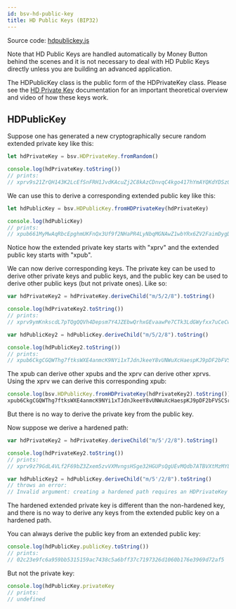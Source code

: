 ```yaml
---
id: bsv-hd-public-key
title: HD Public Keys (BIP32)
---
```


Source code: [hdpublickey.js](https://github.com/moneybutton/bsv/blob/master/lib/hdpublickey.js)

Note that HD Public Keys are handled automatically by Money Button behind the scenes
and it is not necessary to deal with HD Public Keys directly unless you are building
an advanced application.

The HDPublicKey class is the public form of the HDPrivateKey class. Please see
the [HD Private Key](./bsv-hd-private-key.md) documentation for an important
theoretical overview and video of how these keys work.

HDPublicKey
-----------

Suppose one has generated a new cryptographically secure random extended private
key like this:

```javascript
let hdPrivateKey = bsv.HDPrivateKey.fromRandom()

console.log(hdPrivateKey.toString())
// prints:
// xprv9s21ZrQH143K2LcEfSnFRH1JvdKAcuZj2C8kAzCDnvqC4kgo417hYmAYQKdYDSzQSnQMLWXjDG42TgWwdYqwhAWTWpEBG1ighLLNnVHNKxx
```

We can use this to derive a corresponding extended public key like this:

```javascript
let hdPublicKey = bsv.HDPublicKey.fromHDPrivateKey(hdPrivateKey)

console.log(hdPublicKey)
// prints:
// xpub661MyMwAqRbcEpghmUKFnQx3Uf9f2NHaPR4LyNbqMGNAwZ1wbYRx6ZV2FaimDygDPbrHYuii12mYCNwFRWnvXXKnh12CK17XMFGiqUYNwew
```

Notice how the extended private key starts with "xprv" and the extended public
key starts with "xpub".

We can now derive corresponding keys. The private key can be used to derive
other private keys and public keys, and the public key can be used to derive
other public keys (but not private ones). Like so:

```javascript
var hdPrivateKey2 = hdPrivateKey.deriveChild("m/5/2/8").toString()

console.log(hdPrivateKey2.toString())
// prints:
// xprv9ymKnkscdL7pTQgQQVh4Depsm7Y4JZEbwQrhxGEvaawPe7CTk3LdGWyfxx7uCeCwL9YQpArGnXzGEUvVWNduXwByVDBPLHaQ67sGLSRiDHE

var hdPublicKey2 = hdPublicKey.deriveChild("m/5/2/8").toString()

console.log(hdPublicKey2.toString())
// prints:
// xpub6CkgCGQWThg7ftksWXE4anmcK9NYi1xTJdnJkeeY8vUNWuXcHaespKJ9pDF2bFVSCSrPrxipzQPfgf5MvR4cS8KBFthjSurBc2d7zmA61FZ
```

The xpub can derive other xpubs and the xprv can derive other xprvs. Using the
xprv we can derive this corresponding xpub:

```javascript
console.log(bsv.HDPublicKey.fromHDPrivateKey(hdPrivateKey2).toString())
xpub6CkgCGQWThg7ftksWXE4anmcK9NYi1xTJdnJkeeY8vUNWuXcHaespKJ9pDF2bFVSCSrPrxipzQPfgf5MvR4cS8KBFthjSurBc2d7zmA61FZ
```

But there is no way to derive the private key from the public key.

Now suppose we derive a hardened path:
```javascript
var hdPrivateKey2 = hdPrivateKey.deriveChild("m/5'/2/8").toString()

console.log(hdPrivateKey2.toString())
// prints:
// xprv9z79GdL4VLf2F69bZ3Zxem5zvVXMvngsHSge32HGUPsQgUEvMQdb7ATBVXtMzMYLjNb38F7J1d9gpWnhEYzCmoWJ8QYtGDWnYdwhJUjYQKK

var hdPublicKey2 = hdPublicKey.deriveChild("m/5'/2/8").toString()
// throws an error:
// Invalid argument: creating a hardened path requires an HDPrivateKey
```

The hardened extended private key is different than the non-hardened key, and
there is no way to derive any keys from the extended public key on a hardened
path.

You can always derive the public key from an extended public key:

```javascript
console.log(hdPublicKey.publicKey.toString())
// prints:
// 02c23e9fc6a959bb5315159ac7438c5a6bff37c7197326d1060b176e3969d72af5
```

But not the private key:

```javascript
console.log(hdPublicKey.privateKey
// prints:
// undefined
```
